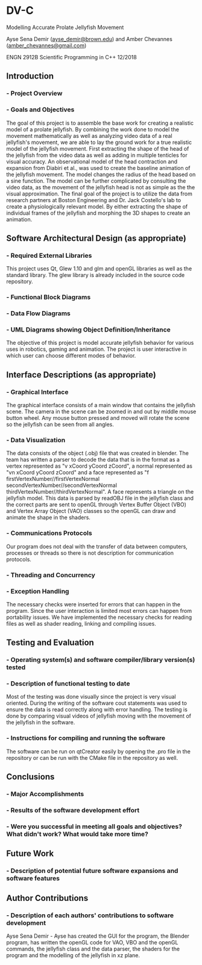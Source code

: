 # DV-C
Modelling Accurate Prolate Jellyfish Movement

Ayse Sena Demir (ayse_demir@brown.edu) and Amber Chevannes (amber_chevannes@gmail.com)

ENGN 2912B Scientific Programming in C++ 12/2018

## Introduction
### - Project Overview
### - Goals and Objectives
The goal of this project is to assemble the base work for creating a realistic model of a prolate jellyfish. By combining the work done to model the movement mathematically as well as analyzing video data of a real jellyfish's movement, we are able to lay the ground work for a true realistic model of the jellyfish movement. First extracting the shape of the head of the jellyfish from the video data as well as adding in multiple tenticles for visual accuracy. An observational model of the head contraction and expansion from Diabiri et al., was used to create the baseline animation of the jellyfish movement. The model changes the radius of the head based on a sine function. The model can be further complicated by consulting the video data, as the movement of the jellyfish head is not as simple as the the visual approximation. The final goal of the project is to utilize the data from research partners at Boston Engineering and Dr. Jack Costello's lab to create a physiologically relevant model. By either extracting the shape of individual frames of the jellyfish and morphing the 3D shapes to create an animation.

## Software Architectural Design (as appropriate)
### - Required External Libraries
This project uses Qt, Glew 1.10 and glm and openGL libraries as well as the standard library. The glew library is already included in the source code repository.
### - Functional Block Diagrams
### - Data Flow Diagrams
### - UML Diagrams showing Object Definition/Inheritance
The objective of this project is model accurate jellyfish behavior for various uses in robotics, gaming and animation. The project is user interactive in which user can choose different modes of behavior.

## Interface Descriptions (as appropriate)

### - Graphical Interface
The graphical interface consists of a main window that contains the jellyfish scene. The camera in the scene can be zoomed in and out by middle mouse button wheel. Any mouse button pressed and moved will rotate the scene so the jellyfish can be seen from all angles.
### - Data Visualization
The data consists of the object (.obj) file that was created in blender. The team has written a parser to decode the data that is in the format as a vertex represented as "v xCoord yCoord zCoord", a normal represented as "vn xCoord yCoord zCoord" and a face represented as "f firstVertexNumber//firstVertexNormal secondVertexNumber//secondVertexNormal thirdVertexNumber//thirdVertexNormal". A face represents a triangle on the jellyfish model. This data is parsed by readOBJ file in the jellyfish class and the correct parts are sent to openGL through Vertex Buffer Object (VBO) and Vertex Array Object (VAO) classes so the openGL can draw and animate the shape in the shaders.
### - Communications Protocols
Our program does not deal with the transfer of data between computers, processes or threads so there is not description for communication protocols.
### - Threading and Concurrency
### - Exception Handling
The necessary checks were inserted for errors that can happen in the program. Since the user interaction is limited most errors can happen from portability issues. We have implemented the necessary checks for reading files as well as shader reading, linking and compiling issues.

## Testing and Evaluation

### - Operating system(s) and software compiler/library version(s) tested
### - Description of functional testing to date
Most of the testing was done visually since the project is very visual oriented. During the writing of the software cout statements was used to ensure the data is read correctly along with error handling. The testing is done by comparing visual videos of jellyfish moving with the movement of the jellyfish in the software.
### - Instructions for compiling and running the software
The software can be run on qtCreator easily by opening the .pro file in the repository or can be run with the CMake file in the repository as well.

## Conclusions
### - Major Accomplishments
### - Results of the software development effort
### - Were you successful in meeting all goals and objectives?  What didn't work?  What would take more time?

## Future Work
### - Description of potential future software expansions and software features

## Author Contributions
### - Description of each authors' contributions to software development
Ayse Sena Demir - Ayse has created the GUI for the program, the Blender program, has written the openGL code for VAO, VBO and the openGL commands, the jellyfish class and the data parser, the shaders for the program and the modelling of the jellyfish in xz plane.
